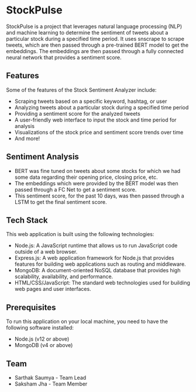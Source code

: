 # StockPulse

StockPulse is a project that leverages natural language processing (NLP) and machine learning to determine the sentiment of tweets about a particular stock during a specified time period. It uses snscrape to scrape tweets, which are then passed through a pre-trained BERT model to get the embeddings. The embeddings are then passed through a fully connected neural network that provides a sentiment score.

## Features

Some of the features of the Stock Sentiment Analyzer include:

- Scraping tweets based on a specific keyword, hashtag, or user
- Analyzing tweets about a particular stock during a specified time period
- Providing a sentiment score for the analyzed tweets
- A user-friendly web interface to input the stock and time period for analysis
- Visualizations of the stock price and sentiment score trends over time
- And more!

## Sentiment Analysis

- BERT was fine tuned on tweets about some stocks for which we had some data regarding their opening price, closing price, etc.
- The embeddings which were provided by the BERT model was then passed through a FC Net to get a sentiment score.
- This sentiment score, for the past 10 days, was then passed through a LSTM to get the final sentiment score.

## Tech Stack

This web application is built using the following technologies:
- Node.js: A JavaScript runtime that allows us to run JavaScript code outside of a web browser.
- Express.js: A web application framework for Node.js that provides features for building web applications such as routing and middleware.
- MongoDB: A document-oriented NoSQL database that provides high scalability, availability, and performance.
- HTML/CSS/JavaScript: The standard web technologies used for building web pages and user interfaces.

## Prerequisites

To run this application on your local machine, you need to have the following software installed:
- Node.js (v12 or above)
- MongoDB (v4 or above)

## Team

- Sarthak Saumya - Team Lead
- Saksham Jha - Team Member
